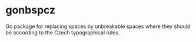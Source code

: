 # gonbspcz
Go package for replacing spaces by unbreakable spaces where they should be according to the Czech typographical rules.
